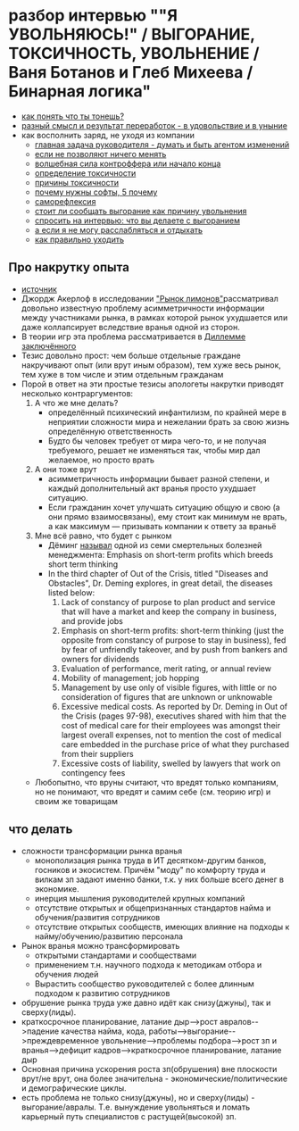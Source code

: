 # разбор интервью ""Я УВОЛЬНЯЮСЬ!" / ВЫГОРАНИЕ, ТОКСИЧНОСТЬ, УВОЛЬНЕНИЕ / Ваня Ботанов и Глеб Михеева / Бинарная логика"


 * [как понять что ты тонешь?](https://youtu.be/v58-3NYoe3o?t=2494)
 * [разный смысл и результат переработок - в удовольствие и в уныние](https://youtu.be/v58-3NYoe3o?t=2764)
 * как восполнить заряд, не уходя из компании
 	* [главная задача руководителя - думать и быть агентом изменений](https://youtu.be/v58-3NYoe3o?t=2910)
	* [если не позволяют ничего менять](https://youtu.be/v58-3NYoe3o?t=3009)
	* [волшебная сила контроффера или начало конца](https://youtu.be/v58-3NYoe3o?t=3129)
	* [определение токсичности](https://youtu.be/v58-3NYoe3o?t=3384)
	* [причины токсичности](https://youtu.be/v58-3NYoe3o?t=3697)
	* [почему нужны софты, 5 почему](https://youtu.be/v58-3NYoe3o?t=4183)
	* [саморефлексия](https://youtu.be/v58-3NYoe3o?t=4370)
	* [стоит ли сообщать выгорание как причину увольнения](https://youtu.be/v58-3NYoe3o?t=4509)
	* [спросить на интервью: что вы делаете с выгоранием](https://youtu.be/v58-3NYoe3o?t=4665)
	* [а если я не могу расслабляться и отдыхать](https://youtu.be/v58-3NYoe3o?t=4794)
	* [как правильно уходить](https://youtu.be/v58-3NYoe3o?t=5083)

## Про накрутку опыта

 * [источник](https://t.me/vsharovatovchat/7479)
 * Джордж Акерлоф в исследовании ["Рынок лимонов"](https://igiti.hse.ru/data/413/313/1234/5_1_4Akerl.pdf)рассматривал довольно известную проблему асимметричности информации между участниками рынка, в рамках которой рынок ухудшается или даже коллапсирует вследствие вранья одной из сторон.
 * В теории игр эта проблема рассматривается в [Диллемме заключённого](https://books.econ.msu.ru/Institutional-economics/chap02/2.2/)
 * Тезис довольно прост: чем больше отдельные граждане накручивают опыт (или врут иным образом), тем хуже весь рынок, тем хуже в том числе и этим отдельным гражданам
 * Порой в ответ на эти простые тезисы апологеты накрутки приводят несколько контраргументов:
	1. А что же мне делать?
		* определённый психический инфантилизм, по крайней мере в неприятии сложности мира и нежелании брать за свою жизнь определённую ответственность
		* Будто бы человек требует от мира чего-то, и не получая требуемого, решает не изменяться так, чтобы мир дал желаемое, но просто врать
	2. А они тоже врут
		* асимметричность информации бывает разной степени, и каждый дополнительный акт вранья просто ухудшает ситуацию.
		* Если гражданин хочет улучшать ситуацию общую и свою (а они прямо взаимосвязаны), ему стоит как минимум не врать, а как максимум — призывать компании к ответу за враньё
	3. Мне всё равно, что будет с рынком
		* Дёминг [называл](https://deming.org/explore/seven-deadly-diseases/) одной из семи смертельных болезней менеджмента: Emphasis on short-term profits which breeds short term thinking
		* In the third chapter of Out of the Crisis, titled "Diseases and Obstacles", Dr. Deming explores, in great detail, the diseases listed below:
			1. Lack of constancy of purpose to plan product and service that will have a market and keep the company in business, and provide jobs
			2. Emphasis on short-term profits: short-term thinking (just the opposite from constancy of purpose to stay in business), fed by fear of unfriendly takeover, and by push from bankers and owners for dividends
			3. Evaluation of performance, merit rating, or annual review
			4. Mobility of management; job hopping
			5. Management by use only of visible figures, with little or no consideration of figures that are unknown or unknowable
			6. Excessive medical costs. As reported by Dr. Deming in Out of the Crisis (pages 97-98), executives shared with him that the cost of medical care for their employees was amongst their largest overall expenses, not to mention the cost of medical care embedded in the purchase price of what they purchased from their suppliers
			7. Excessive costs of liability, swelled by lawyers that work on contingency fees
	* Любопытно, что вруны считают, что вредят только компаниям, но не понимают, что вредят и самим себе (см. теорию игр) и своим же товарищам

## что делать

 * сложности трансформации рынка вранья
	* монополизация рынка труда в ИТ десятком-другим банков, госников и экосистем. Причём "моду" по комфорту труда и вилкам зп задают именно банки, т.к. у них больше всего денег в экономике.
	* инерция мышления руководителей крупных компаний
	* отсутствие открытых и общепризнанных стандартов найма и обучения/развития сотрудников
	* отсутствие открытых сообществ, имеющих влияние на подходы к найму/обучению/развитию персонала
 * Рынок вранья можно трансформировать
 	* открытыми стандартами и сообществами
	* применением т.н. научного подхода к методикам отбора и обучения людей
	* Вырастить сообщество руководителей с более длинным подходом к развитию сотрудников
 * обрушение рынка труда уже давно идёт как снизу(джуны), так и сверху(лиды).
 * краткосрочное планирование, латание дыр-->рост авралов-->падение качества найма, кода, работы-->выгорание-->преждевременное увольнение-->проблемы подбора-->рост зп и вранья-->дефицит кадров-->краткосрочное планирование, латание дыр
 * Основная причина ускорения роста зп(обрушения) вне плоскости врут/не врут, она более значительна - экономические/политические и демографические циклы.
 * есть проблема не только снизу(джуны), но и сверху(лиды) - выгорание/авралы. Т.е. вынуждение увольняться и ломать карьерный путь специалистов с растущей(высокой) зп.
